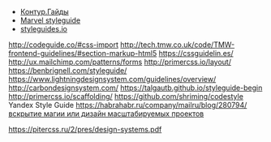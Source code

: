 * [Контур.Гайды](https://guides.kontur.ru/)
* [Marvel styleguide](https://marvelapp.com/styleguide/overview/introduction)
* [styleguides.io](http://styleguides.io/articles.html)

http://codeguide.co/#css-import
http://tech.tmw.co.uk/code/TMW-frontend-guidelines/#section-markup-html5
https://cssguidelin.es/
http://ux.mailchimp.com/patterns/forms
http://primercss.io/layout/
https://benbrignell.com/styleguide/
https://www.lightningdesignsystem.com/guidelines/overview/
http://carbondesignsystem.com/
https://talgautb.github.io/styleguide-begin
http://primercss.io/scaffolding/
https://github.com/shriming/codestyle Yandex Style Guide
https://habrahabr.ru/company/mailru/blog/280794/
[вскрытие магии или дизайн масштабируемых проектов](https://medium.com/koloskof/%D1%81%D0%B5%D0%B9%D1%87%D0%B0%D1%81-%D0%BD%D0%B0%D0%B2%D0%B5%D1%80%D0%BD%D0%BE%D0%B5-%D0%B2%D1%81%D0%B5-%D0%BE%D1%81%D1%82%D1%80%D0%BE-%D0%BF%D1%80%D0%BE%D1%87%D1%83%D0%B2%D1%81%D1%82%D0%B2%D0%BE%D0%B2%D0%B0%D0%BB%D0%B8-%D0%BD%D0%B5%D0%BE%D0%B1%D1%85%D0%BE%D0%B4%D0%B8%D0%BC%D0%BE%D1%81%D1%82%D1%8C-%D0%B2-%D1%81%D0%B8%D1%81%D1%82%D0%B5%D0%BC%D0%B0%D1%82%D0%B8%D0%B7%D0%B0%D1%86%D0%B8%D0%B8-%D0%B8%D0%BD%D1%82%D0%B5%D1%80%D1%84%D0%B5%D0%B9%D1%81%D0%BD%D1%8B%D0%B9%D1%85-%D0%BF%D1%80%D0%BE%D1%86%D0%B5%D1%81%D1%81%D0%BE%D0%B2-2eae91bd3e7d)

https://pitercss.ru/2/pres/design-systems.pdf